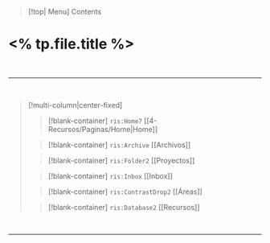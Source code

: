 
> [!top| Menu]
> Contents


# **<% tp.file.title %>**

<br>

---
<br>

> [!multi-column|center-fixed]
>
>> [!blank-container]
>> `ris:Home7` [[4-Recursos/Paginas/Home|Home]]
>
>> [!blank-container]
>> `ris:Archive` [[Archivos]]
>
>> [!blank-container]
>> `ris:Folder2` [[Proyectos]]
>
>> [!blank-container]
>> `ris:Inbox` [[Inbox]]
>
>> [!blank-container]
>> `ris:ContrastDrop2` [[Áreas]]
>
>> [!blank-container]
>> `ris:Database2` [[Recursos]]

<br>

---
